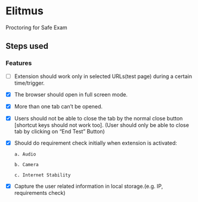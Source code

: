 # Elitmus
Proctoring for Safe Exam
## Steps used



### Features
- [ ] Extension should work only in selected URLs(test page) during a certain time/trigger.
- [x] The browser should open in full screen mode.
- [x] More than one tab can’t be opened. 
- [x] Users should not be able to close the tab by the normal close button [shortcut keys should not work too]. (User should only be able to close tab by clicking on
      “End Test” Button) 
- [x] Should do requirement check initially when extension is activated:
 
      a. Audio  
      
      b. Camera
      
      c. Internet Stability  
      
- [x] Capture the user related information in local storage.(e.g. IP, requirements check)      
      
      

